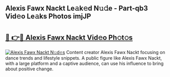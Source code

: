 ## Alexis Fawx Nackt Le𝚊k𝚎d N𝚞𝚍e - Part-qb3 Vid𝚎o Le𝚊ks Photos imjJP

# <h2><a href="http://fbap8ok.evod.top/?m=Alexis+Fawx+Nackt">🔗 👉🔴 Alexis Fawx Nackt Vid𝚎o Ph𝚘t𝚘s</a></h2>

[![Alexis Fawx Nackt N𝚞d𝚎s](https://i.imgur.com/8V9OHl7.gif)](http://fbap8ok.evod.top/?m=Alexis+Fawx+Nackt)
Content creator Alexis Fawx Nackt focusing on dance trends and lifestyle snippets. A public figure like Alexis Fawx Nackt, with a large platform and a captive audience, can use his influence to bring about positive change. 
